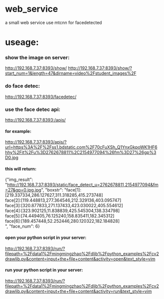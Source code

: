 # web_service
a small web service use mtcnn for facedetected
# useage:
### show the image on server:
http://192.168.7.37:8393/show/
http://192.168.7.37:8393/show/?start_num=1&length=47&dirname=video%2Fstudent_images%2F


### do face detec:
http://192.168.7.37:8393/facedetec/

### use the face detec api:
http://192.168.7.37:8393:/apis/
#### for example:
http://192.168.7.37:8393/apis/?url=https%3A%2F%2Fss1.bdstatic.com%2F70cFuXSh_Q1YnxGkpoWK1HF6hhy%2Fit%2Fu%3D2762678811%2C2154977094%26fm%3D27%26gp%3D0.jpg
#### this will return:
{"img_result": "http://192.168.7.37:8393/static/face_detect_u=2762678811,2154977094&fm=27&gp=0.jpg.jpg", "boxstr": "face[1]:[219.337334,286.127627,311.318285,415.273748]<br/>face[2]:[119.448813,277.364546,212.329136,403.095747]<br/>face[3]:[320.877833,271.137433,423.030022,405.554612]<br/>face[4]:[323.902125,11.838839,425.545304,138.334798]<br/>face[5]:[74.449405,76.125240,158.835411,182.345312]<br/>face[6]:[189.457448,52.252446,280.120322,182.184828]<br/>", "face_num": 6}
#### open your python script in your server:
http://192.168.7.37:8393/run/?filepath=%2Fdata1%2Fmingmingzhao%2Fdlib%2Fpython_examples%2Fcv2drawlib.py&content=input+the+file+content&activity=open&text_style=vim

#### run your python script in your server:
http://192.168.7.37:8393/run/?filepath=%2Fdata1%2Fmingmingzhao%2Fdlib%2Fpython_examples%2Fcv2drawlib.py&content=input+the+file+content&activity=run&text_style=vim
